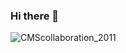 ### Hi there 👋

![CMScollaboration_2011](https://user-images.githubusercontent.com/4851503/145449008-1f232b10-b91e-4e80-a545-cb6d96662f92.jpeg)


<!--
**harmonicoscillator/harmonicoscillator** is a ✨ _special_ ✨ repository because its `README.md` (this file) appears on your GitHub profile.

Here are some ideas to get you started:

- 🔭 I’m currently working on ...
- 🌱 I’m currently learning ...
- 👯 I’m looking to collaborate on ...
- 🤔 I’m looking for help with ...
- 💬 Ask me about ...
- 📫 How to reach me: ...
- 😄 Pronouns: ...
- ⚡ Fun fact: ...
-->
